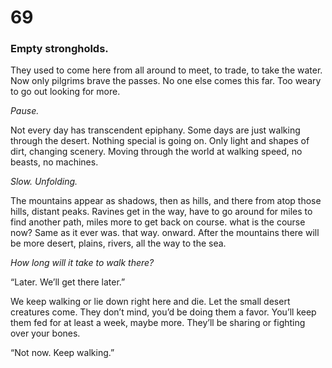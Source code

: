# 69

### Empty strongholds.

They used to come here from all around to meet, to trade, to take the water. Now only pilgrims brave the passes. No one else comes this far. Too weary to go out looking for more.

_Pause._

Not every day has transcendent epiphany. Some days are just walking through the desert. Nothing special is going on. Only light and shapes of dirt, changing scenery. Moving through the world at walking speed, no beasts, no machines.

_Slow. Unfolding._

The mountains appear as shadows, then as hills, and there from atop those hills, distant peaks. Ravines get in the way, have to go around for miles to find another path, miles more to get back on course. what is the course now? Same as it ever was. that way. onward. After the mountains there will be more desert, plains, rivers, all the way to the sea.

_How long will it take to walk there?_

“Later. We’ll get there later.”

We keep walking or lie down right here and die. Let the small desert creatures come. They don’t mind, you’d be doing them a favor. You’ll keep them fed for at least a week, maybe more. They’ll be sharing or fighting over your bones. 

“Not now. Keep walking.”